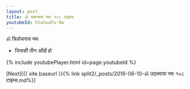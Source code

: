 ```yaml
---
layout: post
title: ॐ स्कन्दाय नमः १०८ टाइम्स
youtubeId: hIaSxaFu-9w
---
```

 
 
 ॐ त्रिलोचनाय नमः  
 
 -  जिसकी तीन आँखें हो 
 
  
 
  
 
 
 
 
 
 


{% include youtubePlayer.html id=page.youtubeId %}
 
[Next]({{ site.baseurl }}{% link  split2/_posts/2016-06-10-ॐ उद्भवाया नमः १०८ टाइम्स.md%})
 
